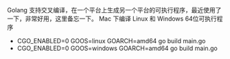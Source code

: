 Golang 支持交叉编译，在一个平台上生成另一个平台的可执行程序，最近使用了一下，非常好用，这里备忘一下。
Mac 下编译 Linux 和 Windows 64位可执行程序

- CGO_ENABLED=0 GOOS=linux GOARCH=amd64 go build main.go
- CGO_ENABLED=0 GOOS=windows GOARCH=amd64 go build main.go
